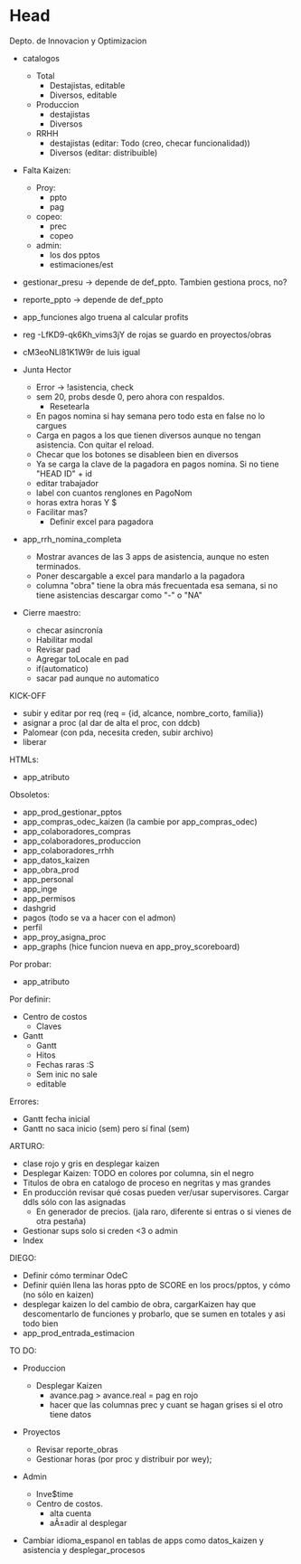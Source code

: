 # Head
Depto. de Innovacion y Optimizacion

  - catalogos
     - Total
        - Destajistas, editable
        - Diversos, editable
     - Produccion
        - destajistas
        - Diversos
     - RRHH
        - destajistas (editar: Todo (creo, checar funcionalidad))
        - Diversos (editar: distribuible)

  - Falta Kaizen:
     - Proy:
        - ppto
        - pag
     - copeo:
        - prec
        - copeo
     - admin:
        - los dos pptos
        - estimaciones/est

  - gestionar_presu -> depende de def_ppto. Tambien gestiona procs, no?
  - reporte_ppto -> depende de def_ppto   
  - app_funciones algo truena al calcular profits

  - reg -LfKD9-qk6Kh_vims3jY de rojas se guardo en proyectos/obras
  - cM3eoNLl81K1W9r de luis igual

  - Junta Hector
     - Error -> !asistencia, check
     - sem 20, probs desde 0, pero ahora con respaldos.
        - Resetearla
     - En pagos nomina si hay semana pero todo esta en false no lo cargues
     - Carga en pagos a los que tienen diversos aunque no tengan asistencia. Con quitar el reload.
     - Checar que los botones se disableen bien en diversos
     - Ya se carga la clave de la pagadora en pagos nomina. Si no tiene "HEAD ID" + id
     - editar trabajador
     - label con cuantos renglones en PagoNom
     - horas extra horas Y $
     - Facilitar mas?
        - Definir excel para pagadora

  - app_rrh_nomina_completa
     - Mostrar avances de las 3 apps de asistencia, aunque no esten terminados.
     - Poner descargable a excel para mandarlo a la pagadora
     - columna "obra" tiene la obra más frecuentada esa semana, si no tiene asistencias descargar como "-" o "NA"

  - Cierre maestro:
     - checar asincronía
     - Habilitar modal
     - Revisar pad
     - Agregar toLocale en pad
     - if(automatico)
     - sacar pad aunque no automatico

 KICK-OFF 
 - subir y editar por req (req = {id, alcance, nombre_corto, familia})
 - asignar a proc (al dar de alta el proc, con ddcb)
 - Palomear (con pda, necesita creden, subir archivo)
 - liberar

 HTMLs:
 - app_atributo

 Obsoletos: 
 - app_prod_gestionar_pptos
 - app_compras_odec_kaizen (la cambie por app_compras_odec)
 - app_colaboradores_compras
 - app_colaboradores_produccion
 - app_colaboradores_rrhh
 - app_datos_kaizen
 - app_obra_prod
 - app_personal
 - app_inge
 - app_permisos
 - dashgrid
 - pagos (todo se va a hacer con el admon)
 - perfil
 - app_proy_asigna_proc
 - app_graphs (hice funcion nueva en app_proy_scoreboard)
     
 Por probar:
 - app_atributo
 
 Por definir:
 - Centro de costos 
    - Claves
 - Gantt
    - Gantt
     - Hitos
     - Fechas raras :S
     - Sem inic no sale
     - editable

 Errores:
 - Gantt fecha inicial
 - Gantt no saca inicio (sem) pero sí final (sem)

ARTURO:
 - clase rojo y gris en desplegar kaizen
 - Desplegar Kaizen: TODO en colores por columna, sin el negro
 - Titulos de obra en catalogo de proceso en negritas y mas grandes
 - En producción revisar qué cosas pueden ver/usar supervisores. Cargar ddls sólo con las asignadas
    - En generador de precios. (jala raro, diferente si entras o si vienes de otra pestaña)
 - Gestionar sups solo si creden <3 o admin
 - Index
    
DIEGO:
 - Definir cómo terminar OdeC
 - Definir quién llena las horas ppto de SCORE en los procs/pptos, y cómo (no sólo en kaizen)
 - desplegar kaizen lo del cambio de obra, cargarKaizen hay que descomentarlo de funciones y probarlo, que se sumen en totales y asi todo bien
 - app_prod_entrada_estimacion
 
TO DO:
 - Produccion
   - Desplegar Kaizen
     - avance.pag > avance.real = pag en rojo 
     - hacer que las columnas prec y cuant se hagan grises si el otro tiene datos
 - Proyectos
   - Revisar reporte_obras
   - Gestionar horas (por proc y distribuir por wey);
 - Admin
   - Inve$time
   - Centro de costos.
     - alta cuenta
     - aÃ±adir al desplegar

 - Cambiar idioma_espanol en tablas de apps como datos_kaizen y asistencia y desplegar_procesos